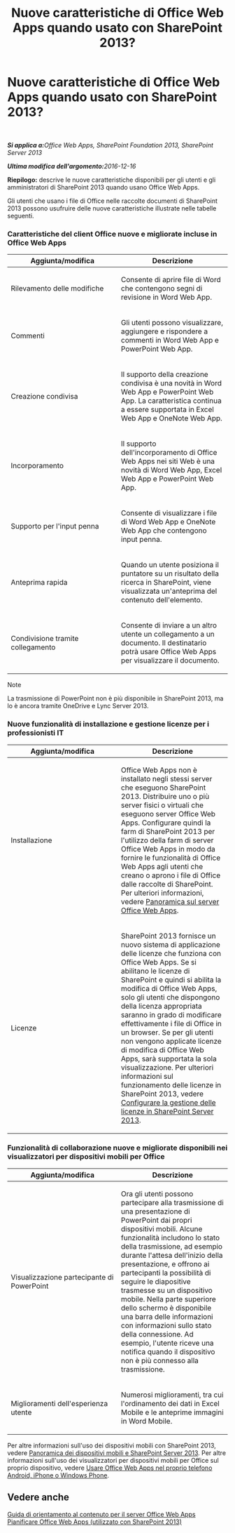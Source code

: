 ﻿---
title: Nuove caratteristiche di Office Web Apps quando usato con SharePoint 2013?
TOCTitle: Nuove caratteristiche di Office Web Apps quando usato con SharePoint 2013?
ms:assetid: fc26f45c-fdd2-45be-a924-c8a1c0a5924c
ms:mtpsurl: https://technet.microsoft.com/it-it/library/Dn455087(v=office.15)
ms:contentKeyID: 59152165
ms.date: 12/18/2017
mtps_version: v=office.15
ms.translationtype: HT
---

# Nuove caratteristiche di Office Web Apps quando usato con SharePoint 2013?

 

_<strong>Si applica a:</strong>Office Web Apps, SharePoint Foundation 2013, SharePoint Server 2013_

_<strong>Ultima modifica dell'argomento:</strong>2016-12-16_

**Riepilogo:** descrive le nuove caratteristiche disponibili per gli utenti e gli amministratori di SharePoint 2013 quando usano Office Web Apps.


Gli utenti che usano i file di Office nelle raccolte documenti di SharePoint 2013 possono usufruire delle nuove caratteristiche illustrate nelle tabelle seguenti.

### Caratteristiche del client Office nuove e migliorate incluse in Office Web Apps

<table>
<colgroup>
<col style="width: 50%" />
<col style="width: 50%" />
</colgroup>
<thead>
<tr class="header">
<th>Aggiunta/modifica</th>
<th>Descrizione</th>
</tr>
</thead>
<tbody>
<tr class="odd">
<td><p>Rilevamento delle modifiche</p></td>
<td><p>Consente di aprire file di Word che contengono segni di revisione in Word Web App.</p></td>
</tr>
<tr class="even">
<td><p>Commenti</p></td>
<td><p>Gli utenti possono visualizzare, aggiungere e rispondere a commenti in Word Web App e PowerPoint Web App.</p></td>
</tr>
<tr class="odd">
<td><p>Creazione condivisa</p></td>
<td><p>Il supporto della creazione condivisa è una novità in Word Web App e PowerPoint Web App. La caratteristica continua a essere supportata in Excel Web App e OneNote Web App.</p></td>
</tr>
<tr class="even">
<td><p>Incorporamento</p></td>
<td><p>Il supporto dell'incorporamento di Office Web Apps nei siti Web è una novità di Word Web App, Excel Web App e PowerPoint Web App.</p></td>
</tr>
<tr class="odd">
<td><p>Supporto per l'input penna</p></td>
<td><p>Consente di visualizzare i file di Word Web App e OneNote Web App che contengono input penna.</p></td>
</tr>
<tr class="even">
<td><p>Anteprima rapida</p></td>
<td><p>Quando un utente posiziona il puntatore su un risultato della ricerca in SharePoint, viene visualizzata un'anteprima del contenuto dell'elemento.</p></td>
</tr>
<tr class="odd">
<td><p>Condivisione tramite collegamento</p></td>
<td><p>Consente di inviare a un altro utente un collegamento a un documento. Il destinatario potrà usare Office Web Apps per visualizzare il documento.</p></td>
</tr>
</tbody>
</table>



> [!NOTE]
> La trasmissione di PowerPoint non è più disponibile in SharePoint 2013, ma lo è ancora tramite OneDrive e Lync Server 2013.



### Nuove funzionalità di installazione e gestione licenze per i professionisti IT

<table>
<colgroup>
<col style="width: 50%" />
<col style="width: 50%" />
</colgroup>
<thead>
<tr class="header">
<th>Aggiunta/modifica</th>
<th>Descrizione</th>
</tr>
</thead>
<tbody>
<tr class="odd">
<td><p>Installazione</p></td>
<td><p>Office Web Apps non è installato negli stessi server che eseguono SharePoint 2013. Distribuire uno o più server fisici o virtuali che eseguono server Office Web Apps. Configurare quindi la farm di SharePoint 2013 per l'utilizzo della farm di server Office Web Apps in modo da fornire le funzionalità di Office Web Apps agli utenti che creano o aprono i file di Office dalle raccolte di SharePoint. Per ulteriori informazioni, vedere <a href="office-web-apps-server-overview.md">Panoramica sul server Office Web Apps</a>.</p></td>
</tr>
<tr class="even">
<td><p>Licenze</p></td>
<td><p>SharePoint 2013 fornisce un nuovo sistema di applicazione delle licenze che funziona con Office Web Apps. Se si abilitano le licenze di SharePoint e quindi si abilita la modifica di Office Web Apps, solo gli utenti che dispongono della licenza appropriata saranno in grado di modificare effettivamente i file di Office in un browser. Se per gli utenti non vengono applicate licenze di modifica di Office Web Apps, sarà supportata la sola visualizzazione. Per ulteriori informazioni sul funzionamento delle licenze in SharePoint 2013, vedere <a href="https://technet.microsoft.com/it-it/library/jj219627(v=office.15)">Configurare la gestione delle licenze in SharePoint Server 2013</a>.</p></td>
</tr>
</tbody>
</table>


### Funzionalità di collaborazione nuove e migliorate disponibili nei visualizzatori per dispositivi mobili per Office

<table>
<colgroup>
<col style="width: 50%" />
<col style="width: 50%" />
</colgroup>
<thead>
<tr class="header">
<th>Aggiunta/modifica</th>
<th>Descrizione</th>
</tr>
</thead>
<tbody>
<tr class="odd">
<td><p>Visualizzazione partecipante di PowerPoint</p></td>
<td><p>Ora gli utenti possono partecipare alla trasmissione di una presentazione di PowerPoint dai propri dispositivi mobili. Alcune funzionalità includono lo stato della trasmissione, ad esempio durante l'attesa dell'inizio della presentazione, e offrono ai partecipanti la possibilità di seguire le diapositive trasmesse su un dispositivo mobile. Nella parte superiore dello schermo è disponibile una barra delle informazioni con informazioni sullo stato della connessione. Ad esempio, l'utente riceve una notifica quando il dispositivo non è più connesso alla trasmissione.</p></td>
</tr>
<tr class="even">
<td><p>Miglioramenti dell'esperienza utente</p></td>
<td><p>Numerosi miglioramenti, tra cui l'ordinamento dei dati in Excel Mobile e le anteprime immagini in Word Mobile.</p></td>
</tr>
</tbody>
</table>


Per altre informazioni sull'uso dei dispositivi mobili con SharePoint 2013, vedere [Panoramica dei dispositivi mobili e SharePoint Server 2013](https://technet.microsoft.com/it-it/library/fp161351\(v=office.15\)). Per altre informazioni sull'uso dei visualizzatori per dispositivi mobili per Office sul proprio dispositivo, vedere [Usare Office Web Apps nel proprio telefono Android, iPhone o Windows Phone](http://go.microsoft.com/fwlink/p/?linkid=271045).

## Vedere anche


[Guida di orientamento al contenuto per il server Office Web Apps](content-roadmap-for-office-web-apps-server.md)  
[Pianificare Office Web Apps (utilizzato con SharePoint 2013)](plan-office-web-apps-used-with-sharepoint-2013.md)  
  

[](plan-office-web-apps-used-with-sharepoint-2013.md)

